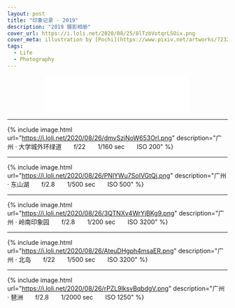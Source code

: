 ```yaml
---
layout: post
title: "印象记录 - 2019"
description: "2019 摄影相册"
cover_url: https://i.loli.net/2020/08/25/8lTzbVotqrLSOix.png
cover_meta: illustration by [Pochi](https://www.pixiv.net/artworks/72329823)
tags: 
  - Life
  - Photography
---
```


<p align="center"><iframe frameborder="no" border="0" marginwidth="0" marginheight="0" width=330 height=86 src="//music.163.com/outchain/player?type=2&id=29535888&auto=0&height=66"></iframe></p>

---

{% include image.html url="https://i.loli.net/2020/08/26/dmvSzjNoW653Orl.png" description="广州 · 大学城外环绿道&emsp;&emsp;f/22&emsp;&emsp;1/160 sec&emsp;&emsp;ISO 200" %}

---

{% include image.html url="https://i.loli.net/2020/08/26/PNlYWu7SoIVGtQj.png" description="广州 · 东山湖&emsp;&emsp;f/2.8&emsp;&emsp;1/500 sec&emsp;&emsp;ISO 500" %}

---

{% include image.html url="https://i.loli.net/2020/08/26/3QTNXv4WrYjBKg9.png" description="广州 · 岭南印象园&emsp;&emsp;f/2.8&emsp;&emsp;1/200 sec&emsp;&emsp;ISO 3200" %}

---

{% include image.html url="https://i.loli.net/2020/08/26/AteuDHgph4msaER.png" description="广州 · 北岛&emsp;&emsp;f/22&emsp;&emsp;1/500 sec&emsp;&emsp;ISO 3200" %}

---

{% include image.html url="https://i.loli.net/2020/08/26/rPZL9lksvBqbdgV.png" description="广州 · 琶洲&emsp;&emsp;f/2.8&emsp;&emsp;1/2000 sec&emsp;&emsp;ISO 1250" %}
